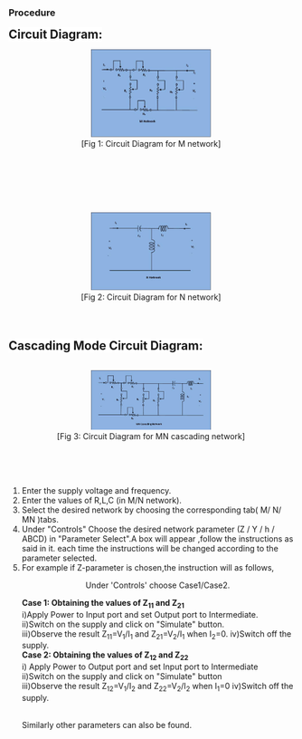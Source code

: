 ### Procedure
<p>
								<span style="background-color: rgb(255, 255, 255); font-size: 21px;"><b>Circuit Diagram:</b></span>
								<br><figure style="text-align:center">
									  <img alt="" src="images/tp 7(1).jpg" style="width:50%; height:50%;">
									  <figcaption>[Fig 1: Circuit Diagram for M network]</figcaption>
								</figure><br>
								<br>
								<br>
								<br>
								<br><figure style="text-align:center">
									  <img alt="" src="images/tp 8.JPG" style="width:50%; height:50%;">
									  <figcaption>[Fig 2: Circuit Diagram for N network]</figcaption>
								</figure><br>
								<br>
								<br>
								<span style="background-color: rgb(255, 255, 255); font-size: 21px; "><b>Cascading Mode Circuit Diagram:</b></span>
								<br>
								<br><figure style="text-align:center">
									  <img alt="" src="images/tp 9.JPG" style="width:50%; height:50%;">
									  <figcaption>[Fig 3: Circuit Diagram for MN cascading network]</figcaption>
								</figure><br>
								<br>
								<br>
								<p>
								<ol type="1">
								<li> Enter the supply voltage and frequency.</li>
	<li> Enter the values of R,L,C (in M/N network).</li>
	<li> Select the desired network by choosing the corresponding tab( M/ N/ MN )tabs. </li>
	<li> Under "Controls" Choose the desired network parameter (Z / Y / h / ABCD) in "Parameter Select".A box will appear ,follow the instructions as said in it.
    each time the instructions will be changed according to the parameter selected.	</li>
	<li> For example if Z-parameter is chosen,the instruction will as follows,<br/>
	<p style="text-align:center">  Under 'Controls' choose Case1/Case2.</p>
	   <p> <b> Case 1:  Obtaining the values of Z<sub>11</sub> and Z<sub>21</sub> </b><br/>
		              i)Apply Power to Input port and set Output port to Intermediate.	<br/>
		             ii)Switch on the supply and click on "Simulate" button.</br>
					iii)Observe the result Z<sub>11</sub>=V<sub>1</sub>/I<sub>1</sub> and Z<sub>21</sub>=V<sub>2</sub>/I<sub>1</sub> when I<sub>2</sub>=0.
		          iv)Switch off the supply.</br>
		<b> Case 2: Obtaining the values of Z<sub>12</sub> and Z<sub>22</sub></b><br/>
		              i) Apply Power to Output port and set Input port to Intermediate<br/>
		             ii)Switch on the supply and click on "Simulate" button</br>
					iii)Observe the result Z<sub>12</sub>=V<sub>1</sub>/I<sub>2</sub> and Z<sub>22</sub>=V<sub>2</sub>/I<sub>2</sub> when I<sub>1</sub>=0
                     iv)Switch off the supply.</p><br/>
Similarly other parameters can also be found. </li> 
								<br>
								<br>
								<br>
								</ol>
								</p>
							</p>             